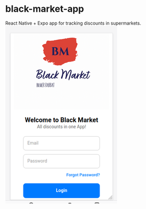 # black-market-app
React Native + Expo app for tracking discounts in supermarkets.
![Login Screen](./ansicht/1.png)

